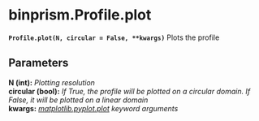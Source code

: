 # binprism.Profile.plot
**`Profile.plot(N, circular = False, **kwargs)`**
Plots the profile

## Parameters
**N (int):** *Plotting resolution* <br />
**circular (bool):** *If True, the profile will be plotted on a circular domain. If False, it will be plotted on a linear domain* <br />
**kwargs:** *[matplotlib.pyplot.plot](https://matplotlib.org/api/_as_gen/matplotlib.pyplot.plot.html) keyword arguments*
